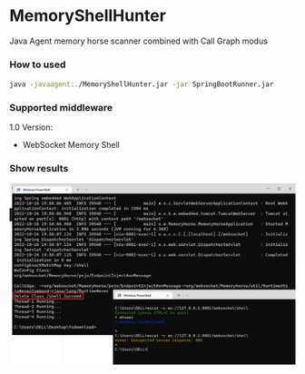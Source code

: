 # MemoryShellHunter
Java Agent memory horse scanner combined with Call Graph modus



### How to used

```bash
java -javaagent:./MemoryShellHunter.jar -jar SpringBootRunner.jar
```



### Supported middleware

1.0 Version:

- WebSocket Memory Shell



### Show results

![1666788512005](./images/renderings.png)

